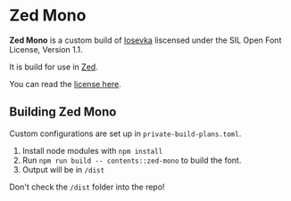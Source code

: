 # Zed Mono
**Zed Mono** is a custom build of [Iosevka](https://github.com/be5invis/Iosevka) liscensed under the SIL Open Font License, Version 1.1.

It is build for use in [Zed](zed.dev).

You can read the [license here](README.md).

## Building Zed Mono

Custom configurations are set up in `private-build-plans.toml`.

1. Install node modules with `npm install`
2. Run `npm run build -- contents::zed-mono` to build the font.
3. Output will be in `/dist`

Don't check the `/dist` folder into the repo!
